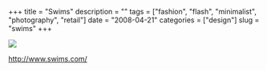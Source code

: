 +++
title = "Swims"
description = ""
tags = ["fashion", "flash", "minimalist", "photography", "retail"]
date = "2008-04-21"
categories = ["design"]
slug = "swims"
+++


 

  <div id="screens-thumbs" class="clearfix">
    <div class="txt-center" id="design-submission"><a href="http://www.swims.com/"><img id='bluga-thumbnail-1209' class='bluga-thumbnail large' src='http://media.konigi.com/bluga/
wt480c858679e5b_0.jpg'/></a></div>  
  </div>   
<p><a href="http://www.swims.com/">http://www.swims.com/</a></p>




